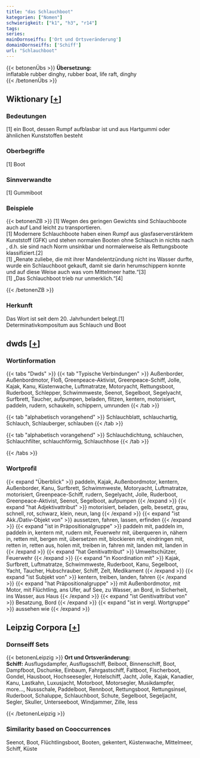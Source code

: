 ```yaml
---
title: "das Schlauchboot"
kategorien: ["Nomen"]
schwierigkeit: ["k1", "h3", "r14"]
tags:
series:
mainDornseiffs: ['Ort und Ortsveränderung']
domainDornseiffs: ['Schiff']
url: "Schlauchboot"
---
```


{{< betonenÜbs >}}
**Übersetzung:**  
inflatable rubber dinghy, rubber boat, life raft, dinghy  
{{< /betonenÜbs >}}

## Wiktionary [[+](https://de.wiktionary.org/wiki/Schlauchboot)]

### Bedeutungen
[1] ein Boot, dessen Rumpf aufblasbar ist und aus Hartgummi oder ähnlichen Kunststoffen besteht  

### Oberbegriffe
[1] Boot  

### Sinnverwandte
[1] Gummiboot  

### Beispiele
{{< betonenZB >}}
[1] Wegen des geringen Gewichts sind Schlauchboote auch auf Land leicht zu transportieren.  
[1] Modernere Schlauchboote haben einen Rumpf aus glasfaserverstärktem Kunststoff (GFK) und stehen normalen Booten ohne Schlauch in nichts nach , d.h. sie sind nach Norm unsinkbar und normalerweise als Rettungsboote klassifiziert.[2]  
[1] „Renate zuliebe, die mit ihrer Mandelentzündung nicht ins Wasser durfte, wurde ein Schlauchboot gekauft, damit sie darin herumschippern konnte und auf diese Weise auch was vom Mittelmeer hatte.“[3]  
[1] „Das Schlauchboot trieb nur unmerklich.“[4]  

{{< /betonenZB >}}
### Herkunft
Das Wort ist seit dem 20. Jahrhundert belegt.[1]  
Determinativkompositum aus Schlauch und Boot  



## dwds [[+](https://www.dwds.de/wb/Schlauchboot)]

### Wortinformation
{{< tabs "Dwds" >}}
{{< tab "Typische Verbindungen" >}}
Außenborder, Außenbordmotor, Floß, Greenpeace-Aktivist, Greenpeace-Schiff, Jolle, Kajak, Kanu, Küstenwache, Luftmatratze, Motoryacht, Rettungsboot, Ruderboot, Schlepper, Schwimmweste, Seenot, Segelboot, Segelyacht, Surfbrett, Taucher, aufpumpen, beladen, flitzen, kentern, motorisiert, paddeln, rudern, schaukeln, schippern, umrunden
{{< /tab >}}

{{< tab "alphabetisch vorangehend" >}}
Schlauchblatt, schlauchartig, Schlauch, Schlauberger, schlauben
{{< /tab >}}

{{< tab "alphabetisch vorangehend" >}}
Schlauchdichtung, schlauchen, Schlauchfilter, schlauchförmig, Schlauchhose
{{< /tab >}}

{{< /tabs >}}

### Wortprofil
{{< expand "Überblick" >}} paddeln, Kajak, Außenbordmotor, kentern, Außenborder, Kanu, Surfbrett, Schwimmweste, Motoryacht, Luftmatratze, motorisiert, Greenpeace-Schiff, rudern, Segelyacht, Jolle, Ruderboot, Greenpeace-Aktivist, Seenot, Segelboot, aufpumpen {{< /expand >}}
{{< expand "hat Adjektivattribut" >}} motorisiert, beladen, gelb, besetzt, grau, schnell, rot, schwarz, klein, neun, lang {{< /expand >}}
{{< expand "ist Akk./Dativ-Objekt von" >}} aussetzen, fahren, lassen, erfinden {{< /expand >}}
{{< expand "ist in Präpositionalgruppe" >}} paddeln mit, paddeln im, paddeln in, kentern mit, rudern mit, Feuerwehr mit, überqueren in, nähern in, retten mit, bergen mit, übersetzen mit, blockieren mit, eindringen mit, retten in, retten aus, holen mit, treiben in, fahren mit, landen mit, landen in {{< /expand >}}
{{< expand "hat Genitivattribut" >}} Umweltschützer, Feuerwehr {{< /expand >}}
{{< expand "in Koordination mit" >}} Kajak, Surfbrett, Luftmatratze, Schwimmweste, Ruderboot, Kanu, Segelboot, Yacht, Taucher, Hubschrauber, Schiff, Zelt, Medikament {{< /expand >}}
{{< expand "ist Subjekt von" >}} kentern, treiben, landen, fahren {{< /expand >}}
{{< expand "hat Präpositionalgruppe" >}} mit Außenbordmotor, mit Motor, mit Flüchtling, ans Ufer, auf See, zu Wasser, an Bord, in Sicherheit, ins Wasser, aus Haus {{< /expand >}}
{{< expand "ist Genitivattribut von" >}} Besatzung, Bord {{< /expand >}}
{{< expand "ist in vergl. Wortgruppe" >}} aussehen wie {{< /expand >}}

## Leipzig Corpora [[+](https://corpora.uni-leipzig.de/en/res?word=Schlauchboot&corpusId=deu_newscrawl-public_2018)]

### Dornseiff Sets
{{< betonenLeipzig >}}
**Ort und Ortsveränderung:**  
**Schiff:** Ausflugsdampfer, Ausflugsschiff, Beiboot, Binnenschiff, Boot, Dampfboot, Dschunke, Einbaum, Fahrgastschiff, Faltboot, Fischerboot, Gondel, Hausboot, Hochseesegler, Hotelschiff, Jacht, Jolle, Kajak, Kanadier, Kanu, Lastkahn, Luxusjacht, Motorboot, Motorsegler, Musikdampfer, more..., Nussschale, Paddelboot, Rennboot, Rettungsboot, Rettungsinsel, Ruderboot, Schaluppe, Schlauchboot, Schute, Segelboot, Segeljacht, Segler, Skuller, Unterseeboot, Windjammer, Zille, less  

{{< /betonenLeipzig >}}

### Similarity based on Cooccurrences
Seenot, Boot, Flüchtlingsboot, Booten, gekentert, Küstenwache, Mittelmeer, Schiff, Küste

